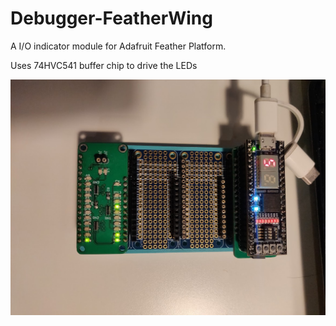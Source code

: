 # Debugger-FeatherWing
A I/O indicator module for Adafruit Feather Platform.

Uses 74HVC541 buffer chip to drive the LEDs

![alt text](https://github.com/zhangsiyan12134/Debugger-FeatherWing/raw/main/IMG_20220710_114103.jpg?raw=true)
